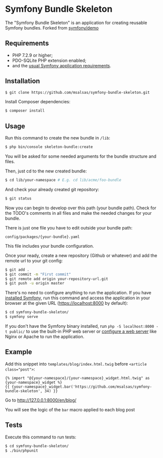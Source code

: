 Symfony Bundle Skeleton
========================

The "Symfony Bundle Skeleton" is an application for creating reusable Symfony bundles.
Forked from [symfony/demo][1]

Requirements
------------

  * PHP 7.2.9 or higher;
  * PDO-SQLite PHP extension enabled;
  * and the [usual Symfony application requirements][2].

Installation
------------

```bash
$ git clone https://github.com/msalsas/symfony-bundle-skeleton.git
```

Install Composer dependencies:

```bash
$ composer install
```

Usage
-----

Run this command to create the new bundle in `/lib`:

```bash
$ php bin/console skeleton-bundle:create
```

You will be asked for some needed arguments for the bundle structure and files.

Then, just cd to the new created bundle:

```bash
$ cd lib/your-namespace # E.g. cd lib/acme/foo-bundle
```
And check your already created git repository:

```bash
$ git status
```
Now you can begin to develop over this path (your bundle path).
Check for the TODO's comments in all files and make the needed changes for your bundle.

There is just one file you have to edit outside your bundle path: 

`config/packages/{your-bundle}.yaml`

This file includes your bundle configuration.

Once your ready, create a new repository (Github or whatever) and add the remote url to your git config:

```bash
$ git add .
$ git commit -m "First commit"
$ git remote add origin your-repository-url.git
$ git push -u origin master
```

There's no need to configure anything to run the application. If you have
[installed Symfony][4], run this command and access the application in your
browser at the given URL (<https://localhost:8000> by default):

```bash
$ cd symfony-bundle-skeleton/
$ symfony serve
```

If you don't have the Symfony binary installed, run `php -S localhost:8000 -t public/`
to use the built-in PHP web server or [configure a web server][3] like Nginx or
Apache to run the application.

Example
-------

Add this snippet into `templates/blog/index.html.twig` before `<article class="post">`:

```twig
{% import "@{your-namespace}/{your-namespace}_widget.html.twig" as {your-namespace}_widget %}
{{ {your-namespace}_widget.bar('https://github.com/msalsas/symfony-bundle-skeleton', 34) }}
```

Go to <http://127.0.0.1:8000/en/blog/>

You will see the logic of the `bar` macro applied to each blog post

Tests
-----

Execute this command to run tests:

```bash
$ cd symfony-bundle-skeleton/
$ ./bin/phpunit
```

[1]: https://github.com/symfony/demo
[2]: https://symfony.com/doc/current/reference/requirements.html
[3]: https://symfony.com/doc/current/cookbook/configuration/web_server_configuration.html
[4]: https://symfony.com/download
[5]: https://github.com/symfony/webpack-encore
